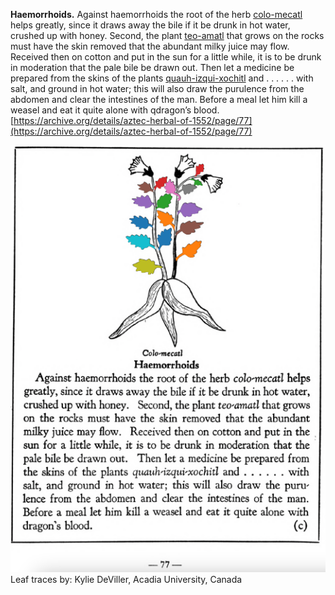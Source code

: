 **Haemorrhoids.** Against haemorrhoids the root of the herb [colo-mecatl](Colo-mecatl.md) helps greatly, since it draws away the bile if it be drunk in hot water, crushed up with honey. Second, the plant [teo-amatl](Teo-amatl.md) that grows on the rocks must have the skin removed that the abundant milky juice may flow. Received then on cotton and put in the sun for a little while, it is to be drunk in moderation that the pale bile be drawn out. Then let a medicine be prepared from the skins of the plants [quauh-izqui-xochitl](Quauh-izqui-xochitl.md) and . . . . . . with salt, and ground in hot water; this will also draw the purulence from the abdomen and clear the intestines of the man. Before a meal let him kill a weasel and eat it quite alone with qdragon’s blood.  
[https://archive.org/details/aztec-herbal-of-1552/page/77](https://archive.org/details/aztec-herbal-of-1552/page/77)  


![K_p077.png](assets/K_p077.png)  
Leaf traces by: Kylie DeViller, Acadia University, Canada  